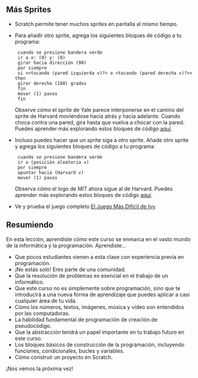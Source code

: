 ## Más Sprites

- Scratch permite tener muchos sprites en pantalla al mismo tiempo.
- Para añadir otro sprite, agrega los siguientes bloques de código a tu programa:
  
       cuando se presione bandera verde
       ir a x: (0) y: (0)
       girar hacia dirección (90)
       por siempre
       si <<tocando (pared izquierda v)?> o <tocando (pared derecha v)?>> then
       girar derecha (180) grados
       fin 
       mover (1) pasos
       fin

  Observe cómo el sprite de Yale parece interponerse en el camino del sprite de Harvard moviéndose hacia atrás y hacia adelante. Cuando choca contra una pared, gira hasta que vuelva a chocar con la pared. Puedes aprender más explorando estos bloques de código [aquí](https://scratch.mit.edu/projects/565127193).

- Incluso puedes hacer que un sprite siga a otro sprite. Añade otro sprite y agrega los siguientes bloques de código a tu programa:

       cuando se presione bandera verde
       ir a (posición aleatoria v)
       por siempre
       apuntar hacia (Harvard v)
       mover (1) pasos

  Observa cómo el logo de MIT ahora sigue al de Harvard. Puedes aprender más explorando estos bloques de código [aquí](https://scratch.mit.edu/projects/565479840).

- Ve y prueba el juego completo [El Juego Más Difícil de Ivy](https://scratch.mit.edu/projects/565742837).

## Resumiendo

En esta lección, aprendiste cómo este curso se enmarca en el vasto mundo de la informática y la programación. Aprendiste…

- Que pocos estudiantes vienen a esta clase con experiencia previa en programación.
- ¡No estás solo! Eres parte de una comunidad.
- Que la resolución de problemas es esencial en el trabajo de un informático.
- Que este curso no es simplemente sobre programación, sino que te introducirá a una nueva forma de aprendizaje que puedes aplicar a casi cualquier área de tu vida.
- Cómo los números, textos, imágenes, música y vídeo son entendidos por las computadoras.
- La habilidad fundamental de programación de creación de pseudocódigo.
- Que la abstracción tendrá un papel importante en tu trabajo futuro en este curso.
- Los bloques básicos de construcción de la programación, incluyendo funciones, condicionales, bucles y variables.
- Cómo construir un proyecto en Scratch.

¡Nos vemos la próxima vez!